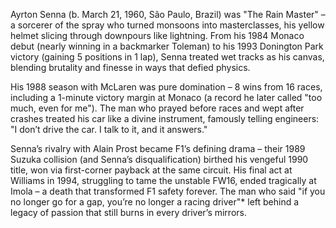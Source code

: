 Ayrton Senna (b. March 21, 1960, São Paulo, Brazil) was "The Rain Master" – a sorcerer of the spray who turned monsoons into masterclasses, his yellow helmet slicing through downpours like lightning. From his 1984 Monaco debut (nearly winning in a backmarker Toleman) to his 1993 Donington Park victory (gaining 5 positions in 1 lap), Senna treated wet tracks as his canvas, blending brutality and finesse in ways that defied physics.

His 1988 season with McLaren was pure domination – 8 wins from 16 races, including a 1-minute victory margin at Monaco (a record he later called "too much, even for me"). The man who prayed before races and wept after crashes treated his car like a divine instrument, famously telling engineers: "I don’t drive the car. I talk to it, and it answers."

Senna’s rivalry with Alain Prost became F1’s defining drama – their 1989 Suzuka collision (and Senna’s disqualification) birthed his vengeful 1990 title, won via first-corner payback at the same circuit. His final act at Williams in 1994, struggling to tame the unstable FW16, ended tragically at Imola – a death that transformed F1 safety forever. The man who said "if you no longer go for a gap, you’re no longer a racing driver"* left behind a legacy of passion that still burns in every driver’s mirrors.